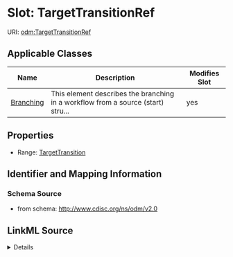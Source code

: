 # Slot: TargetTransitionRef

URI: [odm:TargetTransitionRef](http://www.cdisc.org/ns/odm/v2.0/TargetTransitionRef)



<!-- no inheritance hierarchy -->




## Applicable Classes

| Name | Description | Modifies Slot |
| --- | --- | --- |
[Branching](Branching.md) | This element describes the branching in a workflow from a source (start) stru... |  yes  |







## Properties

* Range: [TargetTransition](TargetTransition.md)





## Identifier and Mapping Information







### Schema Source


* from schema: http://www.cdisc.org/ns/odm/v2.0




## LinkML Source

<details>
```yaml
name: TargetTransitionRef
from_schema: http://www.cdisc.org/ns/odm/v2.0
rank: 1000
identifier: false
alias: TargetTransitionRef
domain_of:
- Branching
range: TargetTransition

```
</details>